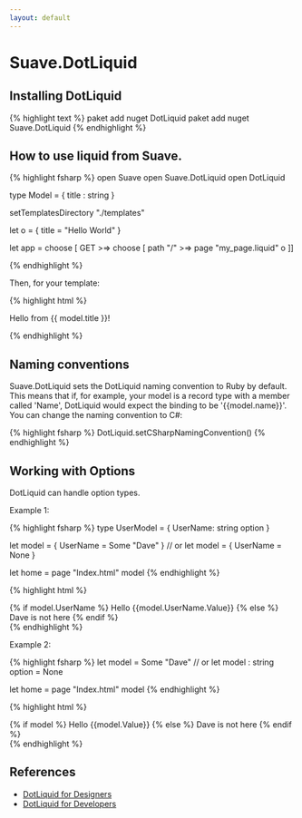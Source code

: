 ```yaml
---
layout: default
---
```


Suave.DotLiquid
===============

Installing DotLiquid
--------------------

{% highlight text %}
paket add nuget DotLiquid
paket add nuget Suave.DotLiquid
{% endhighlight %}

How to use liquid from Suave.
-----------------------------

{% highlight fsharp %}
open Suave
open Suave.DotLiquid
open DotLiquid

type Model =
  { title : string }

setTemplatesDirectory "./templates"

let o = { title = "Hello World" }

let app =
  choose
    [ GET >=> choose
        [ path "/" >=> page "my_page.liquid" o ]]

{% endhighlight %}

Then, for your template:

{% highlight html %}
<html>
  <head>
    <title>{{ model.title }}</title>
  </head>
  <body>
    <p>Hello from {{ model.title }}!</p>
  </body>
</html>
{% endhighlight %}

Naming conventions
--------------------

Suave.DotLiquid sets the DotLiquid naming convention to Ruby by default. This means that if, for example, your model is a record type with a member called 'Name', DotLiquid would expect the binding to be '{{model.name}}'. You can change the naming convention to C#:

{% highlight fsharp %}
DotLiquid.setCSharpNamingConvention()
{% endhighlight %}

Working with Options
--------------------

DotLiquid can handle option types.

Example 1:

{% highlight fsharp %}
type UserModel = {
    UserName: string option
}

let model = { UserName = Some "Dave" }
// or
let model = { UserName = None }

let home = page "Index.html" model
{% endhighlight %}

{% highlight html %}
<div>
    {% if model.UserName %}
        Hello {{model.UserName.Value}}
    {% else %}
        Dave is not here
    {% endif %}
</div>
{% endhighlight %}

Example 2:

{% highlight fsharp %}
let model = Some "Dave"
// or
let model : string option = None

let home = page "Index.html" model
{% endhighlight %}

{% highlight html %}
<div>
    {% if model %}
        Hello {{model.Value}}
    {% else %}
        Dave is not here
    {% endif %}
</div>
{% endhighlight %}

References
----------

 - [DotLiquid for Designers](https://github.com/dotliquid/dotliquid/wiki/DotLiquid-for-Designers)
 - [DotLiquid for Developers](https://github.com/dotliquid/dotliquid/wiki/DotLiquid-for-Developers)
